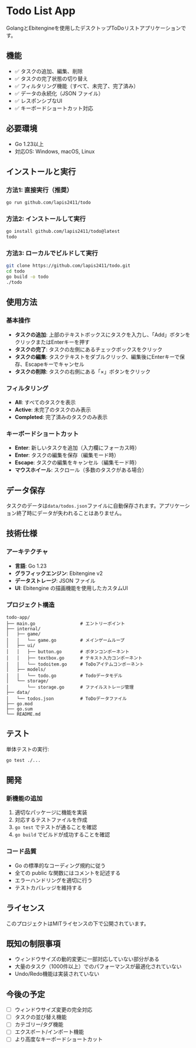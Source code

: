 # Todo List App

GolangとEbitengineを使用したデスクトップToDoリストアプリケーションです。

## 機能

- ✅ タスクの追加、編集、削除
- ✅ タスクの完了状態の切り替え
- ✅ フィルタリング機能（すべて、未完了、完了済み）
- ✅ データの永続化（JSON ファイル）
- ✅ レスポンシブなUI
- ✅ キーボードショートカット対応

## 必要環境

- Go 1.23以上
- 対応OS: Windows, macOS, Linux

## インストールと実行

### 方法1: 直接実行（推奨）
```bash
go run github.com/lapis2411/todo
```

### 方法2: インストールして実行
```bash
go install github.com/lapis2411/todo@latest
todo
```

### 方法3: ローカルでビルドして実行
```bash
git clone https://github.com/lapis2411/todo.git
cd todo
go build -o todo
./todo
```

## 使用方法

### 基本操作

- **タスクの追加**: 上部のテキストボックスにタスクを入力し、「Add」ボタンをクリックまたはEnterキーを押す
- **タスクの完了**: タスクの左側にあるチェックボックスをクリック
- **タスクの編集**: タスクテキストをダブルクリック、編集後にEnterキーで保存、Escapeキーでキャンセル
- **タスクの削除**: タスクの右側にある「×」ボタンをクリック

### フィルタリング

- **All**: すべてのタスクを表示
- **Active**: 未完了のタスクのみ表示  
- **Completed**: 完了済みのタスクのみ表示

### キーボードショートカット

- **Enter**: 新しいタスクを追加（入力欄にフォーカス時）
- **Enter**: タスクの編集を保存（編集モード時）
- **Escape**: タスクの編集をキャンセル（編集モード時）
- **マウスホイール**: スクロール（多数のタスクがある場合）

## データ保存

タスクのデータは`data/todos.json`ファイルに自動保存されます。アプリケーション終了時にデータが失われることはありません。

## 技術仕様

### アーキテクチャ

- **言語**: Go 1.23
- **グラフィックエンジン**: Ebitengine v2
- **データストレージ**: JSON ファイル
- **UI**: Ebitengine の描画機能を使用したカスタムUI

### プロジェクト構造

```
todo-app/
├── main.go                 # エントリーポイント
├── internal/
│   ├── game/
│   │   └── game.go         # メインゲームループ
│   ├── ui/
│   │   ├── button.go       # ボタンコンポーネント
│   │   ├── textbox.go      # テキスト入力コンポーネント
│   │   └── todoitem.go     # ToDoアイテムコンポーネント
│   ├── models/
│   │   └── todo.go         # Todoデータモデル
│   └── storage/
│       └── storage.go      # ファイルストレージ管理
├── data/
│   └── todos.json          # ToDoデータファイル
├── go.mod
├── go.sum
└── README.md
```

## テスト

単体テストの実行:

```bash
go test ./...
```

## 開発

### 新機能の追加

1. 適切なパッケージに機能を実装
2. 対応するテストファイルを作成
3. `go test` でテストが通ることを確認
4. `go build` でビルドが成功することを確認

### コード品質

- Go の標準的なコーディング規約に従う
- 全ての public な関数にはコメントを記述する
- エラーハンドリングを適切に行う
- テストカバレッジを維持する

## ライセンス

このプロジェクトはMITライセンスの下で公開されています。

## 既知の制限事項

- ウィンドウサイズの動的変更に一部対応していない部分がある
- 大量のタスク（1000件以上）でのパフォーマンスが最適化されていない
- Undo/Redo機能は実装されていない

## 今後の予定

- [ ] ウィンドウサイズ変更の完全対応
- [ ] タスクの並び替え機能
- [ ] カテゴリー/タグ機能
- [ ] エクスポート/インポート機能
- [ ] より高度なキーボードショートカット
